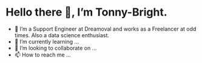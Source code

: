 # Hello there 👋, I’m Tonny-Bright.
- 👀 I’m a Support Engineer at Dreamoval and works as a Freelancer at odd times. Also a data science enthusiast.
- 🌱 I’m currently learning ...
- 💞️ I’m looking to collaborate on ...
- 📫 How to reach me ...

<!---
TMCreme/TMCreme is a ✨ special ✨ repository because its `README.md` (this file) appears on your GitHub profile.
You can click the Preview link to take a look at your changes.
--->
